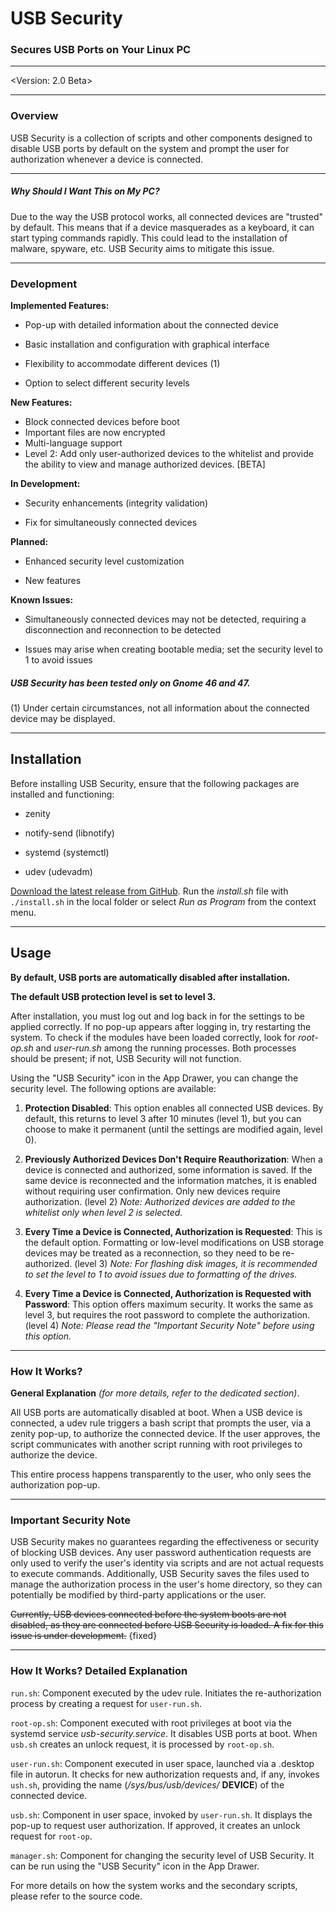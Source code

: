 # USB Security

### Secures USB Ports on Your Linux PC

---

<Version: 2.0 Beta>

---

### Overview

USB Security is a collection of scripts and other components designed to disable USB ports by default on the system and prompt the user for authorization whenever a device is connected.

---

##### Why Should I Want This on My PC?

Due to the way the USB protocol works, all connected devices are "trusted" by default. This means that if a device masquerades as a keyboard, it can start typing commands rapidly. This could lead to the installation of malware, spyware, etc. USB Security aims to mitigate this issue.

---

### Development

**Implemented Features:**

- Pop-up with detailed information about the connected device

- Basic installation and configuration with graphical interface

- Flexibility to accommodate different devices (1)

- Option to select different security levels

**New Features:**

- Block connected devices before boot
- Important files are now encrypted
- Multi-language support
- Level 2: Add only user-authorized devices to the whitelist and provide the ability to view and manage authorized devices. [BETA]

**In Development:**

- Security enhancements (integrity validation)

- Fix for simultaneously connected devices

**Planned:**

- Enhanced security level customization

- New features

**Known Issues:**

- Simultaneously connected devices may not be detected, requiring a disconnection and reconnection to be detected

- Issues may arise when creating bootable media; set the security level to 1 to avoid issues

##### USB Security has been tested only on Gnome 46 and 47.

(1) Under certain circumstances, not all information about the connected device may be displayed.

---

## Installation

Before installing USB Security, ensure that the following packages are installed and functioning:

- zenity

- notify-send (libnotify)

- systemd (systemctl)

- udev (udevadm)

[Download the latest release from GitHub](https://github.com/simdlldev/USB_Security/releases). Run the *install.sh* file with `./install.sh` in the local folder or select *Run as Program* from the context menu.

---

## Usage

**By default, USB ports are automatically disabled after installation.**

**The default USB protection level is set to level 3.**

After installation, you must log out and log back in for the settings to be applied correctly. If no pop-up appears after logging in, try restarting the system. To check if the modules have been loaded correctly, look for *root-op.sh* and *user-run.sh* among the running processes. Both processes should be present; if not, USB Security will not function.

Using the "USB Security" icon in the App Drawer, you can change the security level. The following options are available:

1. **Protection Disabled**: This option enables all connected USB devices. By default, this returns to level 3 after 10 minutes (level 1), but you can choose to make it permanent (until the settings are modified again, level 0).

2. **Previously Authorized Devices Don't Require Reauthorization**: When a device is connected and authorized, some information is saved. If the same device is reconnected and the information matches, it is enabled without requiring user confirmation. Only new devices require authorization. (level 2) *Note: Authorized devices are added to the whitelist only when level 2 is selected.*

3. **Every Time a Device is Connected, Authorization is Requested**: This is the default option. Formatting or low-level modifications on USB storage devices may be treated as a reconnection, so they need to be re-authorized. (level 3) *Note: For flashing disk images, it is recommended to set the level to 1 to avoid issues due to formatting of the drives.*

4. **Every Time a Device is Connected, Authorization is Requested with Password**: This option offers maximum security. It works the same as level 3, but requires the root password to complete the authorization. (level 4) *Note: Please read the "Important Security Note" before using this option.*

---

### How It Works?

**General Explanation** *(for more details, refer to the dedicated section)*.

All USB ports are automatically disabled at boot.
When a USB device is connected, a udev rule triggers a bash script that prompts the user, via a zenity pop-up, to authorize the connected device. If the user approves, the script communicates with another script running with root privileges to authorize the device.

This entire process happens transparently to the user, who only sees the authorization pop-up.

---

### Important Security Note

USB Security makes no guarantees regarding the effectiveness or security of blocking USB devices. Any user password authentication requests are only used to verify the user's identity via scripts and are not actual requests to execute commands. Additionally, USB Security saves the files used to manage the authorization process in the user's home directory, so they can potentially be modified by third-party applications or the user.

~~Currently, USB devices connected before the system boots are not disabled, as they are connected before USB Security is loaded. A fix for this issue is under development.~~ {fixed}

---

### How It Works? Detailed Explanation

`run.sh`: Component executed by the udev rule. Initiates the re-authorization process by creating a request for `user-run.sh`.

`root-op.sh`: Component executed with root privileges at boot via the systemd service *usb-security.service*. It disables USB ports at boot. When `usb.sh` creates an unlock request, it is processed by `root-op.sh`.

`user-run.sh`: Component executed in user space, launched via a .desktop file in autorun. It checks for new authorization requests and, if any, invokes `ush.sh`, providing the name (*/sys/bus/usb/devices/* **DEVICE**) of the connected device.

`usb.sh`: Component in user space, invoked by `user-run.sh`. It displays the pop-up to request user authorization. If approved, it creates an unlock request for `root-op`.

`manager.sh`: Component for changing the security level of USB Security. It can be run using the "USB Security" icon in the App Drawer.

For more details on how the system works and the secondary scripts, please refer to the source code.
